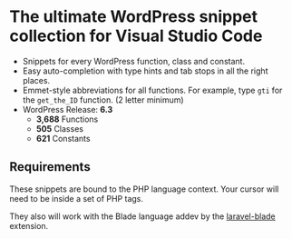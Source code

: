 # The ultimate WordPress snippet collection for Visual Studio Code

* Snippets for every WordPress function, class and constant.
* Easy auto-completion with type hints and tab stops in all the right places.
* Emmet-style abbreviations for all functions. For example, type `gti` for the `get_the_ID` function. (2 letter minimum)
* WordPress Release: **6.3**
	* **3,688** Functions
	* **505** Classes
	* **621** Constants

## Requirements

These snippets are bound to the PHP language context. Your cursor will need to be inside a set of PHP tags.

They also will work with the Blade language addev by the [laravel-blade](https://marketplace.visualstudio.com/items?itemName=cjhowe7.laravel-blade) extension.